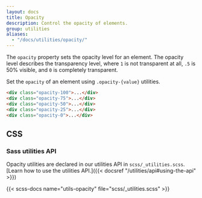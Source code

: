 ```yaml
---
layout: docs
title: Opacity
description: Control the opacity of elements.
group: utilities
aliases:
  - "/docs/utilities/opacity/"
---
```


The `opacity` property sets the opacity level for an element. The opacity level describes the transparency level, where `1` is not transparent at all, `.5` is 50% visible, and `0` is completely transparent.

Set the `opacity` of an element using `.opacity-{value}` utilities.

<!--
  Boosted mod:
  - Removed .text-light and .rounded classes
  - Removed div text content to avoid a11y issue with semi-transparent text
-->
<div class="bd-example d-sm-flex">
  <div class="opacity-100 p-3 m-2 bg-primary fw-bold"></div>
  <div class="opacity-75 p-3 m-2 bg-primary fw-bold"></div>
  <div class="opacity-50 p-3 m-2 bg-primary fw-bold"></div>
  <div class="opacity-25 p-3 m-2 bg-primary fw-bold"></div>
  <div class="opacity-0 p-3 m-2 bg-primary fw-bold"></div>
</div>

```html
<div class="opacity-100">...</div>
<div class="opacity-75">...</div>
<div class="opacity-50">...</div>
<div class="opacity-25">...</div>
<div class="opacity-0">...</div>
```

## CSS

### Sass utilities API

Opacity utilities are declared in our utilities API in `scss/_utilities.scss`. [Learn how to use the utilities API.]({{< docsref "/utilities/api#using-the-api" >}})

{{< scss-docs name="utils-opacity" file="scss/_utilities.scss" >}}

